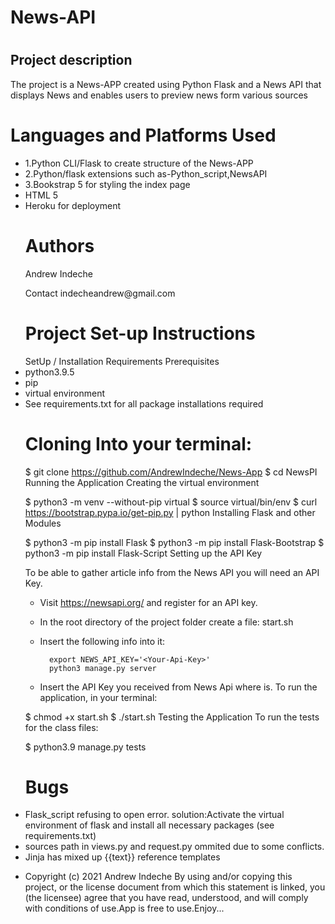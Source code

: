    <body>
    <h1>News-API<h1>
     <h2>Project description</h2>
  <p> The project is a News-APP created using Python Flask and a News API that displays News and enables users to preview news form various sources</p>
     </div>
     </div>
         </ul>
    <h1>Languages and Platforms Used</h1>
    <ul>
    <li>1.Python CLI/Flask to create structure of the News-APP </li>
    <li>2.Python/flask extensions such as-Python_script,NewsAPI </li>
    <li>3.Bookstrap 5 for styling the index page </li>
    <li>HTML 5</li>
    <li>Heroku for deployment</li>
    </div>
    </div>
    <h1> Authors</h1>
    <p>Andrew Indeche</p>
    <p>Contact indecheandrew@gmail.com</p>
    </div>
    </div>
    <h1>Project Set-up Instructions</h1>
     SetUp / Installation Requirements
Prerequisites
<li>python3.9.5</li>
<li>pip</li>
<li>virtual environment<li>
   See requirements.txt for all package installations required
<h1>Cloning Into your terminal:</h1>

  $ git clone https://github.com/AndrewIndeche/News-App
  $ cd NewsPI
Running the Application
Creating the virtual environment

  $ python3 -m venv --without-pip virtual
  $ source virtual/bin/env
  $ curl https://bootstrap.pypa.io/get-pip.py | python
Installing Flask and other Modules

  $ python3 -m pip install Flask
  $ python3 -m pip install Flask-Bootstrap
  $ python3 -m pip install Flask-Script
Setting up the API Key

  To be able to gather article info from the News API you will need an API Key.

  * Visit https://newsapi.org/ and register for an API key.
  * In the root directory of the project folder create a file: start.sh
  * Insert the following info into it:

          export NEWS_API_KEY='<Your-Api-Key>'
          python3 manage.py server

  * Insert the API Key you received from News Api where <Your-Api-Key> is.
To run the application, in your terminal:

  $ chmod +x start.sh
  $ ./start.sh
Testing the Application
To run the tests for the class files:

  $ python3.9 manage.py tests
     <h1>Bugs</h1>
     <li>Flask_script refusing to open error. solution:Activate the virtual environment of flask and install all necessary packages (see requirements.txt)</li>
     <li>sources path in views.py and request.py ommited due to some conflicts.</li>
     <li>Jinja has mixed up {{text}} reference templates<li>
   </div>
     </div>
      Copyright (c) 2021 Andrew Indeche
   By using and/or copying this project, or the license document from which this statement is linked, you (the licensee) agree that you have read, understood, and will comply with conditions of use.App is free to use.Enjoy...
